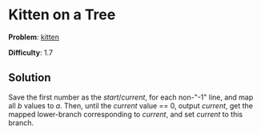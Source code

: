# Kitten on a Tree

**Problem**: [kitten](https://open.kattis.com/problems/kitten)

**Difficulty**: 1.7

## Solution

Save the first number as the *start*/*current*, for each non-"-1" line, and map all *b* values to *a*. Then, until the *current* value == 0, output *current*, get the mapped lower-branch corresponding to *current*, and set *current* to this branch.